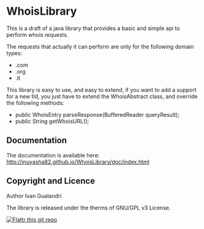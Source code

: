 WhoisLibrary
==================

This is a draft of a java library that provides a basic and simple api to perform whois requests. 

The requests that actually it can perform are only for the following domain types: 
* .com
* .org 
* .it

This library is easy to use, and easy to extend, if you want to add a support for a new tld, you just have to extend the WhoisAbstract class, and override the following methods:
* public WhoisEntry parseResponse(BufferedReader queryResult);
* public String getWhoisURL();

Documentation
-------------
The documentation is available here: http://inuyasha82.github.io/WhoisLibrary/doc/index.html


Copyright and Licence
---------------------
Author Ivan Gualandri

The library is released under the therms of GNU/GPL v3 License.

[![Flattr this git repo](http://api.flattr.com/button/flattr-badge-large.png)](https://flattr.com/submit/auto?user_id=italialinux&url=https://github.com/inuyasha82/WhoisLibrary&title=WhoisLibrary&language=&tags=github&category=software)
